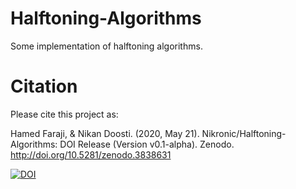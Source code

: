 # Halftoning-Algorithms
Some implementation of halftoning algorithms.

# Citation
Please cite this project as:

Hamed Faraji, & Nikan Doosti. (2020, May 21). Nikronic/Halftoning-Algorithms: DOI Release (Version v0.1-alpha). Zenodo. http://doi.org/10.5281/zenodo.3838631

[![DOI](https://zenodo.org/badge/159830924.svg)](https://zenodo.org/badge/latestdoi/159830924)
